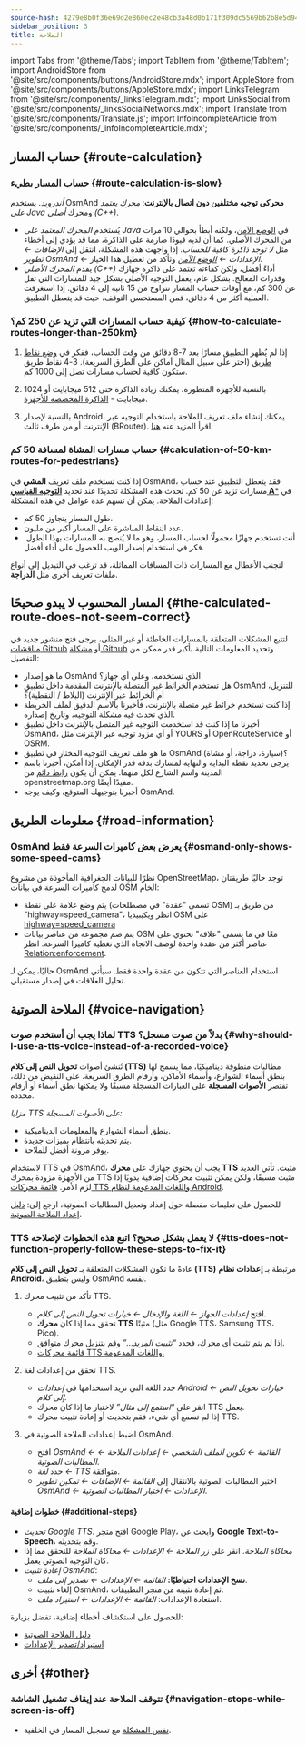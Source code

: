 ```yaml
---
source-hash: 4279e8b0f36e69d2e860ec2e48cb3a48d0b171f309dc5569b62b8e5d94ae87fa
sidebar_position: 3
title: الملاحة
---
```

import Tabs from '@theme/Tabs';
import TabItem from '@theme/TabItem';
import AndroidStore from '@site/src/components/buttons/AndroidStore.mdx';
import AppleStore from '@site/src/components/buttons/AppleStore.mdx';
import LinksTelegram from '@site/src/components/_linksTelegram.mdx';
import LinksSocial from '@site/src/components/_linksSocialNetworks.mdx';
import Translate from '@site/src/components/Translate.js';
import InfoIncompleteArticle from '@site/src/components/_infoIncompleteArticle.mdx';

## حساب المسار {#route-calculation}

### حساب المسار بطيء {#route-calculation-is-slow}

*أندرويد*. يستخدم OsmAnd **محركي توجيه مختلفين دون اتصال بالإنترنت**: *محرك يعتمد على Java* ومحرك *أصلي (C++)*.

- يُستخدم *المحرك المعتمد على Java* في [الوضع الآمن](../plugins/development.md#safe)، ولكنه أبطأ بحوالي 10 مرات من المحرك الأصلي. كما أن لديه قيودًا صارمة على الذاكرة، مما قد يؤدي إلى أخطاء مثل *لا توجد ذاكرة كافية للحساب*. إذا واجهت هذه المشكلة، انتقل إلى *الإضافات ← تطوير OsmAnd ← الإعدادات ←* [*الوضع الآمن*](../plugins/development.md#safe) وتأكد من تعطيل هذا الخيار.
- يقدم *المحرك الأصلي (C++)* أداءً أفضل، ولكن كفاءته تعتمد على ذاكرة جهازك وقدرات المعالج. بشكل عام، يعمل التوجيه الأصلي بشكل جيد للمسارات التي تقل عن 300 كم، مع أوقات حساب المسار تتراوح من 15 ثانية إلى 4 دقائق. إذا استغرقت العملية أكثر من 4 دقائق، فمن المستحسن التوقف، حيث قد يتعطل التطبيق.

### كيفية حساب المسارات التي تزيد عن 250 كم؟ {#how-to-calculate-routes-longer-than-250km}

1. إذا لم يُظهر التطبيق مسارًا بعد 7-8 دقائق من وقت الحساب، ففكر في [وضع نقاط طريق](../navigation/setup/route-navigation.md#route-recalculation) (اختر على سبيل المثال أماكن على الطرق السريعة). 3-4 نقاط طريق ستكون كافية لحساب مسارات تصل إلى 1000 كم.

2. بالنسبة للأجهزة المتطورة، يمكنك زيادة الذاكرة حتى 512 ميجابايت أو 1024 ميجابايت - [الذاكرة المخصصة للأجهزة](../plugins/development.md#memory-allocated-for-routing).

3. بالنسبة لإصدار Android، يمكنك إنشاء ملف تعريف للملاحة باستخدام التوجيه عبر الإنترنت أو من طرف ثالث (BRouter). اقرأ المزيد عنه [هنا](../navigation/routing/brouter.md).

### حساب مسارات المشاة لمسافة 50 كم {#calculation-of-50-km-routes-for-pedestrians}

إذا كنت تستخدم ملف تعريف **المشي** في OsmAnd، فقد يتعطل التطبيق عند حساب مسارات تزيد عن 50 كم. تحدث هذه المشكلة تحديدًا عند تحديد [**التوجيه القياسي A***](../navigation/guidance/navigation-settings.md#development-settings) في إعدادات الملاحة. يمكن أن تسهم عدة عوامل في هذه المشكلة:

- طول المسار يتجاوز 50 كم.
- عدد النقاط المباشرة على المسار أكبر من مليون.
- أنت تستخدم جهازًا محمولًا لحساب المسار، وهو ما لا يُنصح به للمسارات بهذا الطول. فكر في استخدام إصدار الويب للحصول على أداء أفضل.

لتجنب الأعطال مع المسارات ذات المسافات المماثلة، قد ترغب في التبديل إلى أنواع ملفات تعريف أخرى مثل **الدراجة**.

## المسار المحسوب لا يبدو صحيحًا {#the-calculated-route-does-not-seem-correct}

لتتبع المشكلات المتعلقة بالمسارات الخاطئة أو غير المثلى، يرجى فتح منشور جديد في [مناقشات Github](https://github.com/osmandapp/OsmAnd/discussions) أو [مشكلة Github](https://github.com/osmandapp/Osmand/issues) وتحديد المعلومات التالية بأكبر قدر ممكن من التفصيل:

- ما هو إصدار OsmAnd الذي تستخدمه، وعلى أي جهاز؟
- هل تستخدم الخرائط غير المتصلة بالإنترنت المقدمة داخل تطبيق OsmAnd للتنزيل، أم الخرائط عبر الإنترنت (البلاط / النقطية)؟
- إذا كنت تستخدم خرائط غير متصلة بالإنترنت، فأخبرنا بالاسم الدقيق لملف الخريطة الذي تحدث فيه مشكلة التوجيه، وتاريخ إصداره.
- أخبرنا ما إذا كنت قد استخدمت التوجيه غير المتصل بالإنترنت داخل تطبيق OsmAnd، أو أي مزود توجيه عبر الإنترنت مثل YOURS أو OpenRouteService أو OSRM.
- ما هو ملف تعريف التوجيه المختار في تطبيق OsmAnd (سيارة، دراجة، أو مشاة)؟
- يرجى تحديد نقطة البداية والنهاية لمسارك بدقة قدر الإمكان. إذا أمكن، أخبرنا باسم المدينة واسم الشارع لكل منهما. يمكن أن يكون [رابط دائم](https://wiki.openstreetmap.org/wiki/Permalink) من openstreetmap.org مفيدًا أيضًا.
- أخبرنا بتوجيهك المتوقع، وكيف يوجه OsmAnd.

## معلومات الطريق {#road-information}

### OsmAnd يعرض بعض كاميرات السرعة فقط {#osmand-only-shows-some-speed-cams}

نظرًا للبيانات الجغرافية المأخوذة من مشروع OpenStreetMap، توجد حاليًا طريقتان لدمج كاميرات السرعة في بيانات OSM الخام:

- يتم وضع علامة على نقطة (تسمى "عقدة" في مصطلحات OSM) من طريق بـ "highway=speed_camera"، انظر ويكيبيديا OSM على [highway=speed_camera](https://wiki.openstreetmap.org/wiki/Tag%3Ahighway%3Dspeed_camera)
- يتم ضم مجموعة من عناصر بيانات OSM معًا في ما يسمى "علاقة" تحتوي على عناصر أكثر من عقدة واحدة لوصف الاتجاه الذي تغطيه كاميرا السرعة. انظر [Relation:enforcement](https://wiki.openstreetmap.org/wiki/Relation:enforcement).

حاليًا، يمكن لـ OsmAnd استخدام العناصر التي تتكون من عقدة واحدة فقط. سيأتي تحليل العلاقات في إصدار مستقبلي.

## الملاحة الصوتية {#voice-navigation}

### لماذا يجب أن أستخدم صوت TTS بدلاً من صوت مسجل؟ {#why-should-i-use-a-tts-voice-instead-of-a-recorded-voice}

تُنشئ أصوات **تحويل النص إلى كلام (TTS)** مطالبات منطوقة ديناميكيًا، مما يسمح لها بنطق أسماء الشوارع، وأسماء الأماكن، وأرقام الطرق السريعة. على النقيض من ذلك، تقتصر **الأصوات المسجلة** على العبارات المسجلة مسبقًا ولا يمكنها نطق أسماء أو أرقام محددة.

*مزايا TTS على الأصوات المسجلة:*

- ينطق أسماء الشوارع والمعلومات الديناميكية.
- يتم تحديثه بانتظام بميزات جديدة.
- يوفر مرونة أفضل للملاحة.

لاستخدام TTS في OsmAnd، يجب أن يحتوي جهازك على **محرك TTS** مثبت. تأتي العديد من الأجهزة مزودة بمحرك TTS مثبت مسبقًا، ولكن يمكن تثبيت محركات إضافية يدويًا إذا لزم الأمر. [قائمة محركات TTS واللغات المدعومة لنظام Android](https://accessibleandroid.com/list-of-languages-with-available-tts-engines-on-android/).

للحصول على تعليمات مفصلة حول إعداد وتعديل المطالبات الصوتية، ارجع إلى: [دليل إعداد الملاحة الصوتية](../navigation/guidance/voice-navigation.md).

### TTS لا يعمل بشكل صحيح؟ اتبع هذه الخطوات لإصلاحه {#tts-does-not-function-properly-follow-these-steps-to-fix-it}

عادةً ما تكون المشكلات المتعلقة بـ **تحويل النص إلى كلام (TTS)** مرتبطة بـ **إعدادات نظام Android**، وليس بتطبيق OsmAnd نفسه.

1. تأكد من تثبيت محرك TTS.

    - افتح *إعدادات الجهاز ← اللغة والإدخال ← خيارات تحويل النص إلى كلام*.
    - تحقق مما إذا كان **محرك TTS** مثبتًا (مثل Google TTS، Samsung TTS، Pico).
    - إذا لم يتم تثبيت أي محرك، فحدد *“تثبيت المزيد…”* وقم بتنزيل محرك متوافق.
    - [قائمة محركات TTS واللغات المدعومة.](https://accessibleandroid.com/list-of-languages-with-available-tts-engines-on-android/)

2. تحقق من إعدادات لغة TTS.

    - حدد اللغة التي تريد استخدامها في *إعدادات Android ← خيارات تحويل النص إلى كلام*.
    - انقر على *“استمع إلى مثال”* لاختبار ما إذا كان محرك TTS يعمل.
    - إذا لم تسمع أي شيء، فقم بتحديث أو إعادة تثبيت محرك TTS.

3. اضبط إعدادات الملاحة الصوتية في OsmAnd.

    - افتح *OsmAnd ← القائمة ← تكوين الملف الشخصي ← إعدادات الملاحة ← المطالبات الصوتية*.
    - حدد *لغة ← TTS* متوافقة.
    - اختبر المطالبات الصوتية بالانتقال إلى *القائمة ← الإضافات ← تمكين تطوير OsmAnd ← الإعدادات ← اختبار المطالبات الصوتية*.

#### خطوات إضافية {#additional-steps}

- *تحديث Google TTS*. افتح متجر Google Play، وابحث عن **Google Text-to-Speech**، وقم بتحديثه.
- *محاكاة الملاحة*. انقر على *زر الملاحة ← الإعدادات ← محاكاة الملاحة* للتحقق مما إذا كان التوجيه الصوتي يعمل.
- *إعادة تثبيت OsmAnd*:
   - **نسخ الإعدادات احتياطيًا:** *القائمة ← الإعدادات ← تصدير إلى ملف*.
   - إلغاء تثبيت OsmAnd، ثم إعادة تثبيته من متجر التطبيقات.
   - استعادة الإعدادات: *القائمة ← الإعدادات ← استيراد ملف*.

للحصول على استكشاف أخطاء إضافية، تفضل بزيارة:

- [دليل الملاحة الصوتية](../navigation/guidance/voice-navigation.md)
- [استيراد/تصدير الإعدادات](../personal/import-export.md)

## أخرى {#other}

### تتوقف الملاحة عند إيقاف تشغيل الشاشة {#navigation-stops-while-screen-is-off}

- [نفس المشكلة](../troubleshooting/track-recording-issues.md#the-system-may-kill-background-apps-to-save-power) مع تسجيل المسار في الخلفية.